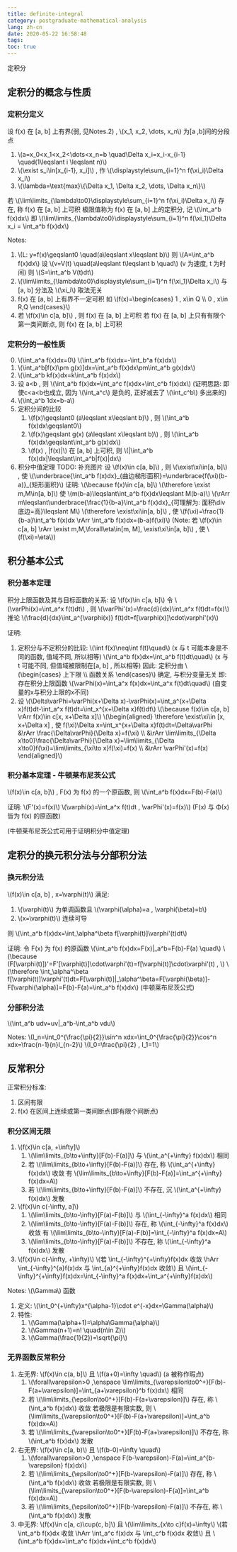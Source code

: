 ```yaml
---
title: definite-integral
category: postgraduate-mathematical-analysis
lang: zh-cn
date: 2020-05-22 16:58:48
tags:
toc: true
---
```


定积分

<!-- more -->

## 定积分的概念与性质

### 定积分定义

设 f(x) 在 [a, b] 上有界(弱, 见Notes.2) , \\(x_1, x_2, \dots, x_n\\) 为[a ,b]间的分段点
1. \\(a=x_0<x_1<x_2<\dots<x_n=b \quad\Delta x_i=x_i-x_{i-1} \quad(1\leqslant i \leqslant n)\\)
2. \\(\exist s_i\in[x_{i-1}, x_i]\\) , 作 \\(\displaystyle\sum_{i=1}^n f(\xi_i)\Delta x_i\\)
3. \\(\lambda=\text{max}\\{\Delta x_1, \Delta x_2, \dots, \Delta x_n\\}\\)

若 \\(\lim\limits_{\lambda\to0}\displaystyle\sum_{i=1}^n f(\xi_i)\Delta x_i\\) 存在, 称 f(x) 在 [a, b] 上可积
极限值称为 f(x) 在 [a, b] 上的定积分, 记 \\(\int_a^b f(x)dx\\)
即 \\(\lim\limits_{\lambda\to0}\displaystyle\sum_{i=1}^n f(\xi_1)\Delta x_i = \int_a^b f(x)dx\\)

Notes:
1. \\(L: y=f(x)\geqslant0 \quad(a\leqslant x\leqslant b)\\)
   则 \\(A=\int_a^b f(x)dx\\)
   设 \\(v=V(t) \quad(a\leqslant t\leqslant b \quad\\) (v 为速度, t 为时间)
   则 \\(S=\int_a^b V(t)dt\\)
2. \\(\lim\limits_{\lambda\to0}\displaystyle\sum_{i=1}^n f(\xi_1)\Delta x_i\\) 与 [a, b] 分法及 \\(\xi_i\\) 取法无关
3. f(x) 在 [a, b] 上有界不一定可积
   如 \\(f(x)=\begin{cases} 1 , x\in Q \\\ 0 , x\in R,Q \end{cases}\\)
4. 若 \\(f(x)\in c[a, b]\\) , 则 f(x) 在 [a, b] 上可积
   若 f(x) 在 [a, b] 上只有有限个第一类间断点, 则 f(x) 在 [a, b] 上可积

### 定积分的一般性质

0. \\(\int_a^a f(x)dx=0\\)
   \\(\int_a^b f(x)dx=-\int_b^a f(x)dx\\)
1. \\(\int_a^b[f(x)\pm g(x)]dx=\int_a^b f(x)dx\pm\int_a^b g(x)dx\\)
2. \\(\int_a^b kf(x)dx=k\int_a^b f(x)dx\\)
3. 设 a<b , 则 \\(\int_a^b f(x)dx=\int_a^c f(x)dx+\int_c^b f(x)dx\\)
   (证明思路: 即使c<a<b也成立, 因为 \\(\int_a^c\\) 是负的, 正好减去了 \\(\int_c^b\\) 多出来的)
4. \\(\int_a^b 1dx=b-a\\)
5. 定积分间的比较
   1. \\(f(x)\geqslant0 (a\leqslant x\leqslant b)\\) , 则 \\(\int_a^b f(x)dx\geqslant0\\)
   2. \\(f(x)\geqslant g(x) (a\leqslant x\leqslant b)\\) , 则 \\(\int_a^b f(x)dx\geqslant\int_a^b g(x)dx\\)
   3. \\(f(x) , |f(x)|\\) 在 [a, b] 上可积, 则 \\(|\int_a^b f(x)dx|\leqslant\int_a^b|f(x)|dx\\)
6. 积分中值定理
   TODO: 补充图片
   设 \\(f(x)\in c[a, b]\\) , 则 \\(\exist\xi\in[a, b]\\) , 使 \\(\underbrace{\int_a^b f(x)dx}\_{曲边梯形面积}=\underbrace{f(\xi)(b-a)}_{矩形面积}\\)
   证明:
   \\(\because f(x)\in c[a, b]\\)
   \\(\therefore \exist m,M\in[a, b]\\)
   使 \\(m(b-a)\leqslant\int_a^b f(x)dx\leqslant M(b-a)\\)
   \\(\rArr m\leqslant\underbrace{\frac{1}{b-a}\int_a^b f(x)dx}\_{可理解为: 面积\div底边=高}\leqslant M\\)
   \\(\therefore \exist\xi\in[a, b]\\) , 使 \\(f(\xi)=\frac{1}{b-a}\int_a^b f(x)dx \rArr \int_a^b f(x)dx=(b-a)f(\xi)\\)
   (Note: 若 \\(f(x)\in c[a, b] \rArr \exist m,M,\forall\eta\in[m, M], \exist\xi\in[a, b]\\) , 使 \\(f(\xi)=\eta\\))

## 积分基本公式

### 积分基本定理

积分上限函数及其与目标函数的关系:
设 \\(f(x)\in c[a, b]\\) 令 \\(\varPhi(x)=\int_a^x f(t)dt\\) , 则 \\(\varPhi'(x)=\frac{d}{dx}\int_a^x f(t)dt=f(x)\\)
推论
\\(\frac{d}{dx}\int_a^{\varphi(x)} f(t)dt=f[\varphi(x)]\cdot\varphi'(x)\\)

证明:
1. 定积分与不定积分的比较:
   \\(\int f(x)\neq\int f(t)\quad\\) (x 与 t 可能本身是不同的函数, 值域不同, 所以相等)
   \\(\int_a^b f(x)dx=\int_a^b f(t)dt\quad\\) (x 与 t 可能不同, 但值域被限制在[a, b] , 所以相等)
   因此: 定积分由 \\(\begin{cases} 上下限 \\\ 函数关系 \end{cases}\\) 确定, 与积分变量无关
   即:
   存在积分上限函数 \\(\varPhi(x)=\int_a^x f(x)dx=\int_a^x f(t)dt\quad\\) (自变量的x与积分上限的x不同) 
2. 设 \\(\Delta\varPhi=\varPhi(x+\Delta x)-\varPhi(x)=\int_a^{x+\Delta x}f(t)dt-\int_a^x f(t)dt=\int_x^{x+\Delta x}f(t)dt\\)
   \\(\because f(x)\in c[a, b] \rArr f(x)\in c[x, x+\Delta x]\\)
   \\(\begin{aligned} \therefore \exist\xi\in [x, x+\Delta x] , 使 f(\xi)\Delta x=\int_x^{x+\Delta x}f(t)dt=\Delta\varPhi &\rArr \frac{\Delta\varPhi}{\Delta x}=f(\xi) \\\ &\rArr \lim\limits_{\Delta x\to0}\frac{\Delta\varPhi}{\Delta x}=\lim\limits_{\Delta x\to0}f(\xi)=\lim\limits_{\xi\to x}f(\xi)=f(x) \\\ &\rArr \varPhi'(x)=f(x) \end{aligned}\\)

### 积分基本定理 - 牛顿莱布尼茨公式

\\(f(x)\in c[a, b]\\) , F(x) 为 f(x) 的一个原函数, 则 \\(\int_a^b f(x)dx=F(b)-F(a)\\)

证明:
\\(F'(x)=f(x)\\)
\\(\varphi(x)=\int_a^x f(t)dt , \varPhi'(x)=f(x)\\)
(F(x) 与 Φ(x) 皆为 f(x) 的原函数)

(牛顿莱布尼茨公式可用于证明积分中值定理)

## 定积分的换元积分法与分部积分法

### 换元积分法

\\(f(x)\in c[a, b] , x=\varphi(t)\\) 满足:
1. \\(\varphi(t)\\) 为单调函数且 \\(\varphi(\alpha)=a , \varphi(\beta)=b\\)
2. \\(x=\varphi(t)\\) 连续可导

则 \\(\int_a^b f(x)dx=\int_\alpha^\beta f[\varphi(t)]\varphi'(t)dt\\)

证明:
令 F(x) 为 f(x) 的原函数
\\(\int_a^b f(x)dx=F(x)|\_a^b=F(b)-F(a) \quad\\) 
\\(\because (F[\varphi(t)])'=F'[\varphi(t)]\cdot\varphi'(t)=f[\varphi(t)]\cdot\varphi'(t) , \\)
\\(\therefore \int_\alpha^\beta f[\varphi(t)]\varphi'(t)dt=F[\varphi(t)]|_\alpha^\beta=F[\varphi(\beta)]-F[\varphi(\alpha)]=F(b)-F(a)=\int\_a^b f(x)dx\\) (牛顿莱布尼茨公式)

### 分部积分法

\\(\int_a^b udv=uv|_a^b-\int_a^b vdu\\)

Notes:
\\(I_n=\int_0^{\frac{\pi}{2}}\sin^n xdx=\int_0^{\frac{\pi}{2}}\cos^n xdx=\frac{n-1}{n}I_{n-2}\\)
\\(I_0=\frac{\pi}{2} , I_1=1\\)

## 反常积分

正常积分标准:
1. 区间有限
2. f(x) 在区间上连续或第一类间断点(即有限个间断点)

### 积分区间无限

1. \\(f(x)\in c[a, +\infty]\\)
   1. \\(\lim\limits_{b\to+\infty}[F(b)-F(a)]\\) 与 \\(\int_a^{+\infty} f(x)dx\\) 相同
   2. 若 \\(\lim\limits_{b\to+\infty}[F(b)-F(a)]\\) 存在, 称 \\(\int_a^{+\infty} f(x)dx\\) 收敛
      有 \\(\lim\limits_{b\to+\infty}[F(b)-F(a)]=\int_a^{+\infty} f(x)dx=A\\)
   3. 若 \\(\lim\limits_{b\to+\infty}[F(b)-F(a)]\\) 不存在, 沉 \\(\int_a^{+\infty} f(x)dx\\) 发散
2. \\(f(x)\in c(-\infty, a]\\)
   1. \\(\lim\limits_{b\to-\infty}[F(a)-F(b)]\\) 与 \\(\int_{-\infty}^a f(x)dx\\) 相同
   2. \\(\lim\limits_{b\to-\infty}[F(a)-F(b)]\\) 存在, 称 \\(\int_{-\infty}^a f(x)dx\\) 收敛
      有 \\(\lim\limits_{b\to-\infty}[F(a)-F(b)]=\int_{-\infty}^a f(x)dx=A\\)
   3. \\(\lim\limits_{b\to-\infty}[F(a)-F(b)]\\) 不存在, 称 \\(\int_{-\infty}^a f(x)dx\\) 发散
3. \\(f(x)\in c(-\infty, +\infty)\\)
   \\(若 \int_{-\infty}^{+\infty}f(x)dx 收敛 \hArr \int_{-\infty}^{a}f(x)dx 与 \int_{a}^{+\infty}f(x)dx 收敛\\)
   且 \\(\int_{-\infty}^{+\infty}f(x)dx=\int_{-\infty}^a f(x)dx+\int_a^{+\infty}f(x)dx\\)

Notes:
\\(\Gamma\\) 函数
1. 定义: \\(\int_0^{+\infty}x^{\alpha-1}\cdot e^{-x}dx=\Gamma(\alpha)\\)
2. 特性:
   1. \\(\Gamma(\alpha+1)=\alpha\Gamma(\alpha)\\)
   2. \\(\Gamma(n+1)=n! \quad(n\in Z)\\)
   3. \\(\Gamma(\frac{1}{2})=\sqrt{\pi}\\)

### 无界函数反常积分

1. 左无界: \\(f(x)\in c(a, b]\\) 且 \\(f(a+0)=\infty \quad\\) (a 被称作瑕点)
   1. \\(\forall\varepsilon>0 ,\enspace \lim\limits_{\varepsilon\to0^+}[F(b)-F(a+\varepsilon)]=\int_{a+\varepsilon}^b f(x)dx\\) 相同
   2. 若 \\(\lim\limits_{\epsilon\to0^+}[F(b)-F(a+\varepsilon)]\\) 存在, 称 \\(\int_a^b f(x)dx\\) 收敛
      若极限是有限实数, 则 \\(\lim\limits_{\varepsilon\to0^+}[F(b)-F(a+\varepsilon)]=\int_a^b f(x)dx=A\\)
   3. 若 \\(\lim\limits_{\varepsilon\to0^+}[F(b)-F(a+\varepsilon)]\\) 不存在, 称 \\(\int_a^b f(x)dx\\) 发散
2. 右无界: \\(f(x)\in c[a, b)\\) 且 \\(f(b-0)=\infty \quad\\)
   1. \\(\forall\varepsilon>0 ,\enspace F(b-\varepsilon)-F(a)=\int_a^{b-\varepsilon} f(x)dx\\\)
   2. 若 \\(\lim\limits_{\epsilon\to0^+}[F(b-\varepsilon)-F(a)]\\) 存在, 称 \\(\int_a^b f(x)dx\\) 收敛
      若极限是有限实数, 则 \\(\lim\limits_{\varepsilon\to0^+}[F(b-\varepsilon)-F(a)]=\int_a^b f(x)dx=A\\)
   3. 若 \\(\lim\limits_{\epsilon\to0^+}[F(b-\varepsilon)-F(a)]\\) 不存在, 称 \\(\int_a^b f(x)dx\\) 发散
3. 中无界: \\(f(x)\in c[a, c)\cup(c, b]\\) 且 \\(\lim\limits_{x\to c}f(x)=\infty\\)
   \\(若 \int_a^b f(x)dx 收敛 \hArr \int_a^c f(x)dx 与 \int_c^b f(x)dx 收敛\\)
   且 \\(\int_a^b f(x)dx=\int_a^c f(x)dx+\int_c^b f(x)dx\\)
